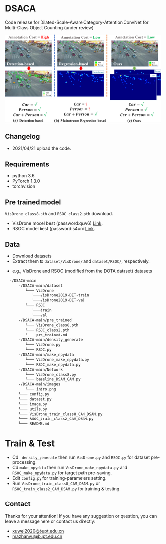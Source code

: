 # DSACA
Code release for Dilated-Scale-Aware Category-Attention ConvNet for Multi-Class Object Counting (under review)

![Image text](https://github.com/PRIS-CV/DSACA/blob/main/images/intro.png)

## Changelog
- 2021/04/21 upload the code.

## Requirements
- python 3.6
- PyTorch 1.3.0
- torchvision

## Pre trained model
`VisDrone_class8.pth` and `RSOC_class2.pth` download.
- VisDrone model best (password:qsw6) [Link](https://pan.baidu.com/s/1nORmkUbV1c-5MLZvYKToiA).
- RSOC model best (password:s4un) [Link](https://pan.baidu.com/s/1bhO8Lbdh3VwKdmfJmf0yNg).

## Data
- Download datasets  
- Extract them to `dataset/VisDrone/` and `dataset/RSOC/`, respectively.
* e.g., VisDrone and RSOC (modified from the DOTA dataset) datasets
```
  -/DSACA-main
      -/DSACA-main/dataset
         └─── VisDrone
            └───VisDrone2019-DET-train
            └───VisDrone2019-DET-val
         └─── RSOC
            └───train
            └───val
      -/DSACA-main/pre_trained
         └─── VisDrone_class8.pth
         └─── RSOC_class2.pth
         └─── pre_trained.md
      -/DSACA-main/density_generate
         └─── VisDrone.py
         └─── RSOC.py
      -/DSACA-main/make_npydata
         └─── VisDrone_make_npydata.py
         └─── RSOC_make_npydata.py
      -/DSACA-main/Network
         └─── VisDrone_class8.py
         └─── baseline_DSAM_CAM.py
      -/DSACA-main/images
         └─── intro.png
      └─── config.py
      └─── dataset.py
      └─── image.py
      └─── utils.py
      └─── VisDrone_train_class8_CAM_DSAM.py
      └─── RSOC_train_class2_CAM_DSAM.py
      └─── README.md
```

# Train & Test
- Cd ` density_generate`  then run `VisDrone.py` and `RSOC.py` for dataset pre-processing.
- Cd `make_npydata`  then run `VisDrone_make_npydata.py` and `RSOC_make_npydata.py` for target path pre-saving.
- Edit `config.py` for training-parameters setting.
- Run `VisDrone_train_class8_CAM_DSAM.py` or `RSOC_train_class2_CAM_DSAM.py` for training & testing.

## Contact
Thanks for your attention!
If you have any suggestion or question, you can leave a message here or contact us directly:
- xuwei2020@bupt.edu.cn
- mazhanyu@bupt.edu.cn
